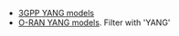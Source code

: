 
- [3GPP YANG models](https://forge.3gpp.org/rep/sa5/MnS)
- [O-RAN YANG models](https://orandownloadsweb.azurewebsites.net/specifications). Filter with 'YANG'
